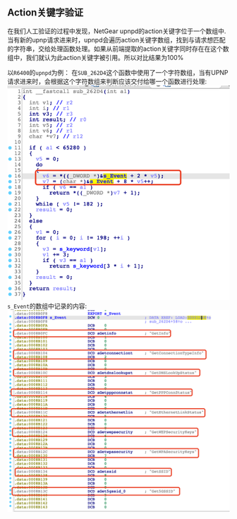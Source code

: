 ## Action关键字验证
在我们人工验证的过程中发现，NetGear upnpd的action关键字位于一个数组中. 当有新的upnp请求进来时，upnpd会遍历action关键字数组，找到与请求想匹配的字符串，交给处理函数处理。如果从前端提取的action关键字同时存在在这个数组中，我们就认为此action关键字被引用。所以对比结果为100%

以`R6400`的`upnpd`为例：
在`SUB_262D4`这个函数中使用了一个字符数组，当有UPNP请求进来时，会根据这个字符数组来判断应该交付给哪一个函数进行处理:
![代码](img/1.png)
`s_Event`的数组中记录的内容:
![记录内容](img/2.png)

